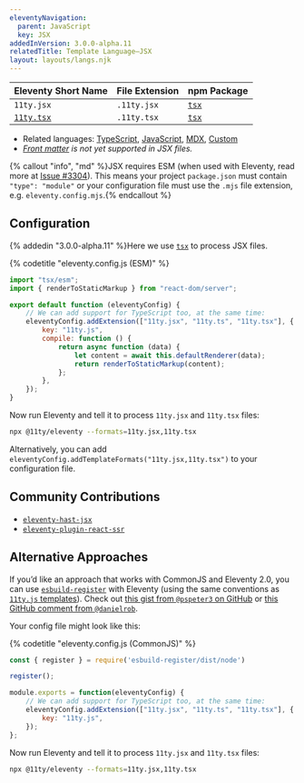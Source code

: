 ```yaml
---
eleventyNavigation:
  parent: JavaScript
  key: JSX
addedInVersion: 3.0.0-alpha.11
relatedTitle: Template Language—JSX
layout: layouts/langs.njk
---
```


<!-- {% tableofcontents "open" %} -->

| Eleventy Short Name                       | File Extension | npm Package                       |
| ----------------------------------------- | -------------- | --------------------------------- |
| `11ty.jsx`                                | `.11ty.jsx`    | [`tsx`](https://tsx.is/node/esm)  |
| [`11ty.tsx`](/docs/languages/typescript/) | `.11ty.tsx`    | [`tsx`](https://tsx.is/node/esm)  |

- Related languages: [TypeScript](/docs/languages/typescript/), [JavaScript](/docs/languages/javascript/), [MDX](/docs/languages/mdx/), [Custom](/docs/languages/custom/)
- _[Front matter](/docs/data-frontmatter/) is not yet supported in JSX files._

{% callout "info", "md" %}JSX requires ESM (when used with Eleventy, read more at [Issue #3304](https://github.com/11ty/eleventy/issues/3304)). This means your project `package.json` must contain `"type": "module"` or your configuration file must use the `.mjs` file extension, e.g. `eleventy.config.mjs`.{% endcallout %}

## Configuration

{% addedin "3.0.0-alpha.11" %}Here we use [`tsx`](https://tsx.is/node/esm) to process JSX files.

{% codetitle "eleventy.config.js (ESM)" %}

```js
import "tsx/esm";
import { renderToStaticMarkup } from "react-dom/server";

export default function (eleventyConfig) {
	// We can add support for TypeScript too, at the same time:
	eleventyConfig.addExtension(["11ty.jsx", "11ty.ts", "11ty.tsx"], {
		key: "11ty.js",
		compile: function () {
			return async function (data) {
				let content = await this.defaultRenderer(data);
				return renderToStaticMarkup(content);
			};
		},
	});
}
```

Now run Eleventy and tell it to process `11ty.jsx` and `11ty.tsx` files:

```sh
npx @11ty/eleventy --formats=11ty.jsx,11ty.tsx
```

Alternatively, you can add `eleventyConfig.addTemplateFormats("11ty.jsx,11ty.tsx")` to your configuration file.

## Community Contributions

* [`eleventy-hast-jsx`](https://github.com/j-f1/eleventy-hast-jsx)
* [`eleventy-plugin-react-ssr`](https://github.com/scinos/eleventy-plugin-react-ssr)

## Alternative Approaches

If you’d like an approach that works with CommonJS and Eleventy 2.0, you can use [`esbuild-register`](https://github.com/egoist/esbuild-register) with Eleventy (using the same conventions as [`11ty.js` templates](/docs/languages/javascript/)). Check out [this gist from `@pspeter3` on GitHub](https://gist.github.com/zachleat/b274ee939759b032bc320be1a03704a2) or [this GitHub comment from `@danielrob`](https://github.com/11ty/eleventy/issues/577#issuecomment-1464868585).

Your config file might look like this:

{% codetitle "eleventy.config.js (CommonJS)" %}

```js
const { register } = require('esbuild-register/dist/node')

register();

module.exports = function(eleventyConfig) {
	// We can add support for TypeScript too, at the same time:
	eleventyConfig.addExtension(["11ty.jsx", "11ty.ts", "11ty.tsx"], {
		key: "11ty.js",
	});
};
```

Now run Eleventy and tell it to process `11ty.jsx` and `11ty.tsx` files:

```sh
npx @11ty/eleventy --formats=11ty.jsx,11ty.tsx
```